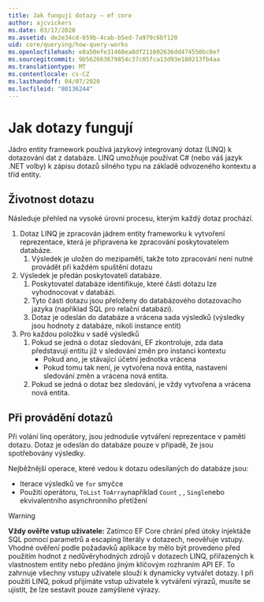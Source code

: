 ```yaml
---
title: Jak fungují dotazy – ef core
author: ajcvickers
ms.date: 03/17/2020
ms.assetid: de2e34cd-659b-4cab-b5ed-7a979c6bf120
uid: core/querying/how-query-works
ms.openlocfilehash: e8a50efe31468ea8df211602636dd474550bc0ef
ms.sourcegitcommit: 9b562663679854c37c05fca13d93e180213fb4aa
ms.translationtype: MT
ms.contentlocale: cs-CZ
ms.lasthandoff: 04/07/2020
ms.locfileid: "80136244"
---
```

# <a name="how-queries-work"></a>Jak dotazy fungují

Jádro entity framework používá jazykový integrovaný dotaz (LINQ) k dotazování dat z databáze. LINQ umožňuje používat C# (nebo váš jazyk .NET volby) k zápisu dotazů silného typu na základě odvozeného kontextu a tříd entity.

## <a name="the-life-of-a-query"></a>Životnost dotazu

Následuje přehled na vysoké úrovni procesu, kterým každý dotaz prochází.

1. Dotaz LINQ je zpracován jádrem entity frameworku k vytvoření reprezentace, která je připravena ke zpracování poskytovatelem databáze.
   1. Výsledek je uložen do mezipaměti, takže toto zpracování není nutné provádět při každém spuštění dotazu
2. Výsledek je předán poskytovateli databáze.
   1. Poskytovatel databáze identifikuje, které části dotazu lze vyhodnocovat v databázi.
   2. Tyto části dotazu jsou přeloženy do databázového dotazovacího jazyka (například SQL pro relační databázi).
   3. Dotaz je odeslán do databáze a vrácena sada výsledků (výsledky jsou hodnoty z databáze, nikoli instance entit)
3. Pro každou položku v sadě výsledků
   1. Pokud se jedná o dotaz sledování, EF zkontroluje, zda data představují entitu již v sledování změn pro instanci kontextu
      * Pokud ano, je stávající účetní jednotka vrácena
      * Pokud tomu tak není, je vytvořena nová entita, nastavení sledování změn a vrácena nová entita.
   2. Pokud se jedná o dotaz bez sledování, je vždy vytvořena a vrácena nová entita.

## <a name="when-queries-are-executed"></a>Při provádění dotazů

Při volání linq operátory, jsou jednoduše vytváření reprezentace v paměti dotazu. Dotaz je odeslán do databáze pouze v případě, že jsou spotřebovány výsledky.

Nejběžnější operace, které vedou k dotazu odesílaných do databáze jsou:

* Iterace výsledků ve `for` smyčce
* Použití operátoru, `ToList` `ToArray`například `Count` , , `Single`nebo ekvivalentního asynchronního přetížení

> [!WARNING]  
> **Vždy ověřte vstup uživatele:** Zatímco EF Core chrání před útoky injektáže SQL pomocí parametrů a escaping literály v dotazech, neověřuje vstupy. Vhodné ověření podle požadavků aplikace by mělo být provedeno před použitím hodnot z nedůvěryhodných zdrojů v dotazech LINQ, přiřazených k vlastnostem entity nebo předáno jiným klíčovým rozhraním API EF. To zahrnuje všechny vstupy uživatele slouží k dynamicky vytvářet dotazy. I při použití LINQ, pokud přijímáte vstup uživatele k vytváření výrazů, musíte se ujistit, že lze sestavit pouze zamýšlené výrazy.
